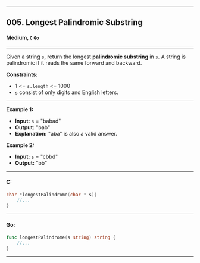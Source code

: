 ___
## 005. Longest Palindromic Substring
#### Medium, **`C` `Go`**

___
Given a string `s`, return the longest **palindromic substring** in `s`. A string is palindromic if it reads the same forward and backward.

**Constraints:**

* 1 <= `s.length` <= 1000
* `s` consist of only digits and English letters.

___
**Example 1:**
* **Input:** `s` = "babad"
* **Output:** "bab"
* **Explanation:** "aba" is also a valid answer.

**Example 2:**
* **Input:** `s` = "cbbd"
* **Output:** "bb"

---

#### C:
```C
char *longestPalindrome(char * s){
    //...
}
```
---
#### Go:
```Go
func longestPalindrome(s string) string {
    //...
}
```
---